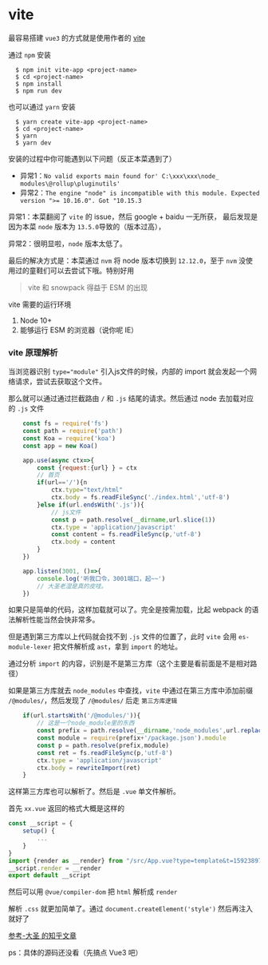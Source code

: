 # vite

最容易搭建 `vue3` 的方式就是使用作者的 [vite](https://github.com/vitejs/vite)


通过 `npm` 安装

```
  $ npm init vite-app <project-name>
  $ cd <project-name>
  $ npm install
  $ npm run dev
```

也可以通过 `yarn` 安装

```
  $ yarn create vite-app <project-name>
  $ cd <project-name>
  $ yarn
  $ yarn dev
```

安装的过程中你可能遇到以下问题（反正本菜遇到了） 

* 异常1：`No valid exports main found for' C:\xxx\xxx\node_ modules\@rollup\pluginutils'`
* 异常2：`The engine "node" is incompatible with this module. Expected version ">= 10.16.0". Got "10.15.3`

异常1：本菜翻阅了 `vite` 的 issue，然后 google + baidu 一无所获， 最后发现是因为本菜 `node` 版本为 `13.5.0`导致的（版本过高），

异常2：很明显啦，`node` 版本太低了。

最后的解决方式是：本菜通过 `nvm` 将 node 版本切换到 `12.12.0`，至于 `nvm` 没使用过的童鞋们可以去尝试下哦。特别好用


> vite 和 snowpack 得益于 ESM 的出现

vite 需要的运行环境
1. Node 10+
2. 能够运行 ESM 的浏览器（说你呢 IE）


### vite 原理解析

当浏览器识别 `type="module"` 引入js文件的时候，内部的 import 就会发起一个网络请求，尝试去获取这个文件。

那么就可以通过通过拦截路由 `/` 和 `.js` 结尾的请求。然后通过 node 去加载对应的 `.js` 文件

```js
    const fs = require('fs')
    const path = require('path')
    const Koa = require('koa')
    const app = new Koa()

    app.use(async ctx=>{
        const {request:{url} } = ctx
        // 首页
        if(url=='/'){n
            ctx.type="text/html"
            ctx.body = fs.readFileSync('./index.html','utf-8')
        }else if(url.endsWith('.js')){
            // js文件
            const p = path.resolve(__dirname,url.slice(1))
            ctx.type = 'application/javascript'
            const content = fs.readFileSync(p,'utf-8')
            ctx.body = content
        }
    })

    app.listen(3001, ()=>{
        console.log('听我口令，3001端口，起~~')
        // 大圣老湿是真的皮哇。
    })
```

如果只是简单的代码，这样加载就可以了。完全是按需加载，比起 webpack 的语法解析性能当然会快非常多。

但是遇到第三方库以上代码就会找不到 `.js` 文件的位置了，此时 `vite` 会用 `es-module-lexer` 把文件解析成 `ast`，拿到 `import` 的地址。

通过分析 `import` 的内容，识别是不是第三方库（这个主要是看前面是不是相对路径）

如果是第三方库就去 `node_modules` 中查找，`vite` 中通过在第三方库中添加前缀 `/@modules/`，然后发现了 `/@modules/` 后走 `第三方库逻辑`

```js
    if(url.startsWith('/@modules/')){
        // 这是一个node_module里的东西
        const prefix = path.resolve(__dirname,'node_modules',url.replace('/@modules/',''))
        const module = require(prefix+'/package.json').module
        const p = path.resolve(prefix,module)
        const ret = fs.readFileSync(p,'utf-8')
        ctx.type = 'application/javascript'
        ctx.body = rewriteImport(ret)
    }
```

这样第三方库也可以解析了。然后是 `.vue` 单文件解析。

首先 `xx.vue` 返回的格式大概是这样的

```js
const __script = {
    setup() {
        ...
    }
}
import {render as __render} from "/src/App.vue?type=template&t=1592389791757"
__script.render = __render
export default __script
```

然后可以用 `@vue/compiler-dom` 把 `html` 解析成 `render`

解析 `.css` 就更加简单了。通过 `document.createElement('style')` 然后再注入就好了

[参考-大圣 的知乎文章](https://zhuanlan.zhihu.com/p/149033579)

ps：具体的源码还没看（先搞点 Vue3 吧）